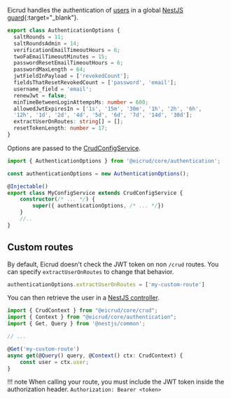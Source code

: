 Eicrud handles the authentication of [users](./definition.md) in a global [NestJS guard](https://docs.nestjs.com/guards#guards){:target="_blank"}.

```typescript
export class AuthenticationOptions {
  saltRounds = 11;
  saltRoundsAdmin = 14;
  verificationEmailTimeoutHours = 6;
  twoFaEmailTimeoutMinutes = 15;
  passwordResetEmailTimeoutHours = 6;
  passwordMaxLength = 64;
  jwtFieldInPayload = ['revokedCount'];
  fieldsThatResetRevokedCount = ['password', 'email'];
  username_field = 'email';
  renewJwt = false;
  minTimeBetweenLoginAttempsMs: number = 600;
  allowedJwtExpiresIn = ['1s', '15m', '30m', '1h', '2h', '6h', 
  '12h', '1d', '2d', '4d', '5d', '6d', '7d', '14d', '30d'];
  extractUserOnRoutes: string[] = [];
  resetTokenLength: number = 17;
}
```

Options are passed to the [CrudConfigService](../configuration/service.md).

```typescript title="eicrud.config.service.ts"
import { AuthenticationOptions } from '@eicrud/core/authentication';

const authenticationOptions = new AuthenticationOptions();

@Injectable()
export class MyConfigService extends CrudConfigService {
    constructor(/* ... */) {
        super({ authenticationOptions, /* ... */})
    }
    //..
}
```

## Custom routes

By default, Eicrud doesn't check the JWT token on non `/crud` routes. You can specify `extractUserOnRoutes` to change that behavior.

```typescript
authenticationOptions.extractUserOnRoutes = ['my-custom-route']
```
You can then retrieve the user in a [NestJS controller](https://docs.nestjs.com/controllers).
```typescript
import { CrudContext } from "@eicrud/core/crud";
import { Context } from "@eicrud/core/authentication";
import { Get, Query } from '@nestjs/common';

// ...

@Get('my-custom-route')
async get(@Query() query, @Context() ctx: CrudContext) {
    const user = ctx.user;
}
```

!!! note
    When calling your route, you must include the JWT token inside the authorization header.
    ```
    Authorization: Bearer <token>
    ```